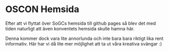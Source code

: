 # OSCON Hemsida
Efter att vi flyttat över SoGCs hemsida till github pages så blev det med tiden naturligt att även konventets hemsida skulle hamna här.

Denna kommer dock vara lite annorlunda och inte bara bara riktigt lika rent informativ. Här har vi då lite mer möjlighet att ta ut våra kreativa svängar :) 
